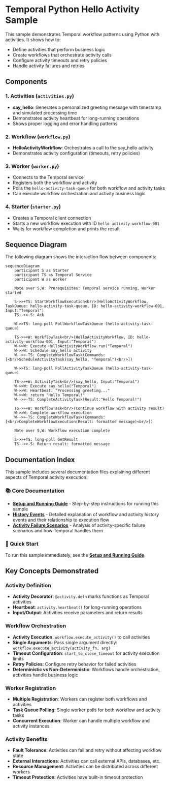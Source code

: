 # Temporal Python Hello Activity Sample

This sample demonstrates Temporal workflow patterns using Python with activities. It shows how to:

- Define activities that perform business logic
- Create workflows that orchestrate activity calls
- Configure activity timeouts and retry policies
- Handle activity failures and retries

## Components

### 1. Activities (`activities.py`)
- **say_hello**: Generates a personalized greeting message with timestamp and simulated processing time
- Demonstrates activity heartbeat for long-running operations
- Shows proper logging and error handling patterns

### 2. Workflow (`workflow.py`)
- **HelloActivityWorkflow**: Orchestrates a call to the say_hello activity
- Demonstrates activity configuration (timeouts, retry policies)


### 3. Worker (`worker.py`)
- Connects to the Temporal service
- Registers both the workflow and activity
- Polls the `hello-activity-task-queue` for both workflow and activity tasks
- Can execute workflow orchestration and activity business logic

### 4. Starter (`starter.py`)
- Creates a Temporal client connection
- Starts a new workflow execution with ID `hello-activity-workflow-001`
- Waits for workflow completion and prints the result

## Sequence Diagram

The following diagram shows the interaction flow between components:

```mermaid
sequenceDiagram
    participant S as Starter
    participant TS as Temporal Service
    participant W as Worker
    
    Note over S,W: Prerequisites: Temporal service running, Worker started
    
    S->>+TS: StartWorkflowExecution<br/>(HelloActivityWorkflow, TaskQueue: hello-activity-task-queue, ID: hello-activity-workflow-001, Input:"Temporal")
    TS-->>-S: Ack
        
    W->>TS: long-poll PollWorkflowTaskQueue (hello-activity-task-queue)
    
    TS->>+W: WorkflowTask<br/>(HelloActivityWorkflow, ID: hello-activity-workflow-001, Input:"Temporal")
    W->>W: Execute HelloActivityWorkflow.run("Temporal")
    W->>W: Schedule say_hello activity
    W-->>-TS: CompleteWorkflowTask(Commands:[<br/>ScheduleActivityTask(say_hello, "Temporal")<br/>])
    
    W->>TS: long-poll PollActivityTaskQueue (hello-activity-task-queue)
    
    TS->>+W: ActivityTask<br/>(say_hello, Input:"Temporal")
    W->>W: Execute say_hello("Temporal")
    W->>W: Heartbeat: "Processing greeting..."
    W->>W: return "Hello Temporal!"
    W-->>-TS: CompleteActivityTask(Result:"Hello Temporal!")
    
    TS->>+W: WorkflowTask<br/>(Continue workflow with activity result)
    W->>W: Complete workflow execution
    W-->>-TS: CompleteWorkflowTask(Commands:[<br/>CompleteWorkflowExecution(Result: formatted message)<br/>])
    
    Note over S,W: Workflow execution complete
    
    S->>+TS: long-poll GetResult
    TS-->>-S: Return result: formatted message
```

## Documentation Index

This sample includes several documentation files explaining different aspects of Temporal activity execution:

### 📚 Core Documentation
- **[Setup and Running Guide](setup-and-running.md)** - Step-by-step instructions for running this sample
- **[History Events](history-events.md)** - Detailed explanation of workflow and activity history events and their relationship to execution flow
- **[Activity Failure Scenarios](activity-failure-scenarios.md)** - Analysis of activity-specific failure scenarios and how Temporal handles them

### 🚀 Quick Start
To run this sample immediately, see the **[Setup and Running Guide](setup-and-running.md)**.

## Key Concepts Demonstrated

### Activity Definition
- **Activity Decorator**: `@activity.defn` marks functions as Temporal activities
- **Heartbeat**: `activity.heartbeat()` for long-running operations
- **Input/Output**: Activities receive parameters and return results

### Workflow Orchestration
- **Activity Execution**: `workflow.execute_activity()` to call activities
- **Single Arguments**: Pass single argument directly: `workflow.execute_activity(activity_fn, arg)`
- **Timeout Configuration**: `start_to_close_timeout` for activity execution limits
- **Retry Policies**: Configure retry behavior for failed activities
- **Deterministic vs Non-Deterministic**: Workflows handle orchestration, activities handle business logic

### Worker Registration
- **Multiple Registration**: Workers can register both workflows and activities
- **Task Queue Polling**: Single worker polls for both workflow and activity tasks
- **Concurrent Execution**: Worker can handle multiple workflow and activity instances

### Activity Benefits
- **Fault Tolerance**: Activities can fail and retry without affecting workflow state
- **External Interactions**: Activities can call external APIs, databases, etc.
- **Resource Management**: Activities can be distributed across different workers
- **Timeout Protection**: Activities have built-in timeout protection